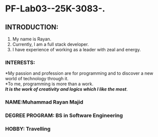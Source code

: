 # PF-Lab03--25K-3083-.
## INTRODUCTION:
1. My name is Rayan.
2. Currently, I am a full stack developer.
3. I have experience of working as a leader with zeal and energy.
### INTERESTS:
*My passion and profession are for programming and to discover a new world of technology through it.\
*To me, programming is more than a work.\
***It is the work of creativity and logics which I like the most***.  
### NAME:Muhammad Rayan Majid
### DEGREE PROGRAM: BS in Software Engineering
### HOBBY: Travelling

